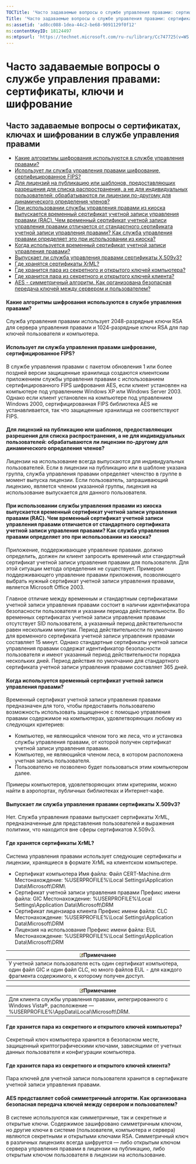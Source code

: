 ```yaml
---
TOCTitle: 'Часто задаваемые вопросы о службе управления правами: сертификаты, ключи и шифрование'
Title: 'Часто задаваемые вопросы о службе управления правами: сертификаты, ключи и шифрование'
ms:assetid: 'ad8cc088-1dea-44c2-be68-9091129f0f12'
ms:contentKeyID: 18124497
ms:mtpsurl: 'https://technet.microsoft.com/ru-ru/library/Cc747725(v=WS.10)'
---
```


Часто задаваемые вопросы о службе управления правами: сертификаты, ключи и шифрование
=====================================================================================

Часто задаваемые вопросы о сертификатах, ключах и шифровании в службе управления правами
----------------------------------------------------------------------------------------

-   [Какие алгоритмы шифрования используются в службе управления правами?](#bkmk_10)
-   [Использует ли служба управления правами шифрование, сертифицированное FIPS?](#bkmk_11)
-   [Для лицензий на публикацию или шаблонов, предоставляющих разрешения для списка распространения, а не для индивидуальных пользователей: обрабатываются ли лицензии по-другому для динамического определения членов?](#bkmk_12)
-   [При использовании службы управления правами из киоска выпускается временный сертификат учетной записи управления правами (RAC). Чем временный сертификат учетной записи управления правами отличается от стандартного сертификата учетной записи управления правами? Как служба управления правами определяет это при использовании из киоска?](#bkmk_13)
-   [Когда используется временный сертификат учетной записи управления правами?](#bkmk_14)
-   [Выпускает ли служба управления правами сертификаты X.509v3?](#bkmk_15)
-   [Где хранятся сертификаты XrML?](#bkmk_16)
-   [Где хранится пара из секретного и открытого ключей компьютера?](#bkmk_17)
-   [Где хранится пара из секретного и открытого ключей клиента?](#bkmk_18)
-   [AES - симметричный алгоритм. Как организована безопасная передача ключей между сервером и пользователем?](#bkmk_19)

<span id="BKMK_10"></span>
#### Какие алгоритмы шифрования используются в службе управления правами?

Служба управления правами использует 2048-разрядные ключи RSA для сервера управления правами и 1024-разрядные ключи RSA для пар ключей пользователя и компьютера.

<span id="BKMK_11"></span>
#### Использует ли служба управления правами шифрование, сертифицированное FIPS?

В службе управления правами с пакетом обновления 1 или более поздней версии защищенные хранилища создаются клиентским приложением службы управления правами с использованием сертифицированного FIPS шифрования AES, если клиент установлен на компьютере под управлением Windows XP или Windows Server 2003. Однако если клиент установлен на компьютере под управлением Windows 2000, сертифицированная FIPS библиотека AES не устанавливается, так что защищенные хранилища не соответствуют FIPS.

<span id="BKMK_12"></span>
#### Для лицензий на публикацию или шаблонов, предоставляющих разрешения для списка распространения, а не для индивидуальных пользователей: обрабатываются ли лицензии по-другому для динамического определения членов?

Лицензии на использование всегда выпускаются для индивидуальных пользователей. Если в лицензии на публикацию или в шаблоне указана группа, служба управления правами определяет членство в группе в момент выпуска лицензии. Если пользователь, запрашивающий лицензию, является членом указанной группы, лицензия на использование выпускается для данного пользователя.

<span id="BKMK_13"></span>
#### При использовании службы управления правами из киоска выпускается временный сертификат учетной записи управления правами (RAC). Чем временный сертификат учетной записи управления правами отличается от стандартного сертификата учетной записи управления правами? Как служба управления правами определяет это при использовании из киоска?

Приложение, поддерживающее управление правами. должно определить, должен ли клиент запросить временный или стандартный сертификат учетной записи управления правами для пользователя. Для этой ситуации метода определения не существует. Примером поддерживающего управление правами приложения, позволяющего выбрать нужный сертификат учетной записи управления правами, является Microsoft Office 2003.

Главное отличие между временным и стандартным сертификатами учетной записи управления правами состоит в наличии идентификатора безопасности пользователя и указании периода действительности. Во временных сертификатах учетной записи управления правами отсутствует SID пользователя, а указанный период действительности равен нескольким минутам. Период действительности по умолчанию для временного сертификата учетной записи управления правами составляет 15 минут. Однако стандартные сертификаты учетной записи управления правами содержат идентификатор безопасности пользователя и имеют указанный период действительности порядка нескольких дней. Период действия по умолчанию для стандартного сертификата учетной записи управления правами составляет 365 дней.

<span id="BKMK_14"></span>
#### Когда используется временный сертификат учетной записи управления правами?

Временный сертификат учетной записи управления правами предназначен для того, чтобы предоставить пользователю возможность использовать защищенное с помощью управления правами содержимое на компьютерах, удовлетворяющих любому из следующих критериев:

-   Компьютер, не являющийся членом того же леса, что и установка службы управления правами, от которой получен сертификат учетной записи управления правами.
-   Компьютер, не являющийся членом леса, в котором расположена учетная запись пользователя.
-   Пользователю не позволено будет пользоваться этим компьютером далее.

Примеры компьютеров, удовлетворяющих этим критериям, можно найти в аэропортах, публичных библиотеках и Интернет-кафе.

<span id="BKMK_15"></span>
#### Выпускает ли служба управления правами сертификаты X.509v3?

Нет. Служба управления правами выпускает сертификаты XrML, предназначенные для представления пользователей и выражения политики, что находится вне сферы сертификатов X.509v3.

<span id="BKMK_16"></span>
#### Где хранятся сертификаты XrML?

Система управления правами использует следующие сертификаты и лицензии, хранящиеся в формате XrML на клиентском компьютере.

-   Сертификат компьютера
    Имя файла: Файл CERT-Machine.drm
    Местонахождение: %USERPROFILE%\\Local Settings\\Application Data\\Microsoft\\DRM\\
-   Сертификат учетной записи управления правами
    Префикс имени файла: GIC
    Местонахождение: %USERPROFILE%\\Local Settings\\Application Data\\Microsoft\\DRM
-   Сертификат лицензиара клиента
    Префикс имени файла: CLC
    Местонахождение: %USERPROFILE%\\Local Settings\\Application Data\\Microsoft\\DRM
-   Лицензия на использование
    Префикс имени файла: EUL
    Местонахождение: %USERPROFILE%\\Local Settings\\Application Data\\Microsoft\\DRM

| ![](/security-updates/images/Cc747725.note(WS.10).gif)Примечание                                                                                                       |
|-----------------------------------------------------------------------------------------------------------------------------------------------------------------------------------|
| У учетной записи пользователя есть один сертификат компьютера, один файл GIC и один файл CLC, но много файлов EUL - для каждого фрагмента содержимого, к которому получен доступ. |

| ![](/security-updates/images/Cc747725.note(WS.10).gif)Примечание                                                             |
|-----------------------------------------------------------------------------------------------------------------------------------------|
| Для клиента службы управления правами, интегрированного с Windows Vista®, расположение — %USERPROFILE%\\AppData\\Local\\Microsoft\\DRM. |

<span id="BKMK_17"></span>
#### Где хранится пара из секретного и открытого ключей компьютера?

Секретный ключ компьютера хранится в безопасном месте, защищенный криптографическими ключами, зависящими от учетных данных пользователя и конфигурации компьютера.

<span id="BKMK_18"></span>
#### Где хранится пара из секретного и открытого ключей клиента?

Пара ключей для учетной записи пользователя хранится в сертификате учетной записи управления правами.

<span id="BKMK_19"></span>
#### AES представляет собой симметричный алгоритм. Как организована безопасная передача ключей между сервером и пользователем?

В системе используются как симметричные, так и секретные и открытые ключи. Содержимое зашифровано симметричным ключом, но другие ключи в системе (пользователя, компьютера и сервера) являются секретными и открытыми ключами RSA. Симметричный ключ в различных лицензиях всегда шифруется — либо открытым ключом сервера управления правами в лицензии на публикацию, либо открытым ключом пользователя в лицензии на использование.
